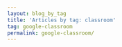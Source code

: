 ```yaml
---
layout: blog_by_tag
title: 'Articles by tag: classroom'
tag: google-classroom
permalink: google-classroom/
---
```

